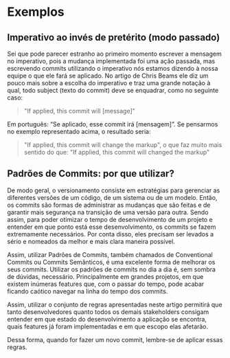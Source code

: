 

# Exemplos

## Imperativo ao invés de pretérito (modo passado)

Sei que pode parecer estranho ao primeiro momento escrever a mensagem no imperativo, pois a mudança implementada foi uma ação passada, mas escrevendo commits utilizando o imperativo nós estamos dizendo à nossa equipe o que ele fará se aplicado. No artigo de Chris Beams ele diz um pouco mais sobre a escolha do imperativo e traz uma grande notação à qual, todo subject (texto do commit) deve se enquadrar, como no seguinte caso:

> "If applied, this commit will [message]"

Em português: “Se aplicado, esse commit irá [mensagem]”. Se pensarmos no exemplo representado acima, o resultado seria:

> "If applied, this commit will change the markup", o que faz muito mais sentido do que: "If applied, this commit will changed the markup"

##

## Padrões de Commits: por que utilizar? 

De modo geral, o versionamento consiste em estratégias para gerenciar as diferentes versões de um código, de um sistema ou de um modelo. Então, os commits são formas de administrar as mudanças que são feitas e de garantir mais segurança na transição de uma versão para outra.
Sendo assim, para poder otimizar o tempo de desenvolvimento de um projeto e entender em que ponto está esse desenvolvimento, os commits se fazem extremamente necessários. Por conta disso, eles precisam ser levados a sério e nomeados da melhor e mais clara maneira possível.

Assim, utilizar Padrões de Commits, também chamados de Conventional Commits ou Commits Semânticos, é uma excelente forma de melhorar os seus commits.
Utilizar os padrões de commits no dia a dia é, sem sombra de dúvidas, necessário. Principalmente em grandes projetos, em que existem inúmeras features que, com o passar do tempo, pode acabar ficando caótico navegar na linha do tempo dos commits.

Assim, utilizar o conjunto de regras apresentadas neste artigo permitirá que tanto desenvolvedores quanto todos os demais stakeholders consigam entender em que estado do desenvolvimento a aplicação se encontra, quais features já foram implementadas e em que escopo elas afetarão.

Dessa forma, quando for fazer um novo commit, lembre-se de aplicar essas regras.
